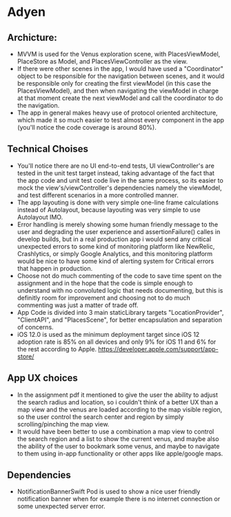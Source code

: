 # Adyen

## Archicture:
* MVVM is used for the Venus exploration scene, with PlacesViewModel, PlaceStore as Model, and PlacesViewController as the view.
* If there were other scenes in the app, I would have used a "Coordinator" object to be responsible for the navigation between scenes, and it would be responsible only for creating the first viewModel (in this case the PlacesViewModel), and then when navigating the viewModel in charge at that moment create the next viewModel and call the coordinator to do the navigation.
* The app in general makes heavy use of protocol oriented architecture, which made it so much easier to test almost every component in the app (you'll notice the code coverage is around 80%).
## Technical Choises
* You'll notice there are no UI end-to-end tests, UI viewController's are tested in the unit test target instead, taking advantage of the fact that the app code and unit test code live in the same process, so its easier to mock the view's/viewController's dependencies namely the viewModel, and test different scenarios in a more controlled manner.
* The app layouting is done with very simple one-line frame calculations instead of Autolayout, because layouting was very simple to use Autolayout IMO.
* Error handling is merely showing some human friendly message to the user and degrading the user experience and assertionFailure() calles in develop builds, but in a real production app i would send any critical unexpected errors to some kind of monitoring platform like NewRelic, Crashlytics, or simply Google Analytics, and this monitoring platform would be nice to have some kind of alerting system for Critical errors that happen in production.
* Choose not do much commenting of the code to save time spent on the assignment and in the hope that the code is simple enough to understand with no convoluted logic that needs documenting, but this is definitly room for improvement and choosing not to do much commenting was just a matter of trade off.
* App Code is divided into 3 main staticLibrary targets "LocationProvider", "ClientAPI", and "PlacesScene", for better encapsulation and separation of concerns.
* iOS 12.0 is used as the minimum deployment target since iOS 12 adoption rate is 85% on all devices and only 9% for iOS 11 and 6% for the rest according to Apple.
https://developer.apple.com/support/app-store/
## App UX choices
* In the assignment pdf it mentioned to give the user the ability to adjust the search radius and location, so i couldn't think of a better UX than a map view and the venus are loaded according to the map visible region, so the user control the search center and region by simply scrolling/pinching the map view.
* It would have been better to use a combination a map view to control the search region and a list to show the current venus, and maybe also the ability of the user to bookmark some venus, and maybe to navigate to them using in-app functionality or other apps like apple/google maps.
## Dependencies 
* NotificationBannerSwift Pod is used to show a nice user friendly notification banner when for example there is no internet connection or some unexpected server error.
